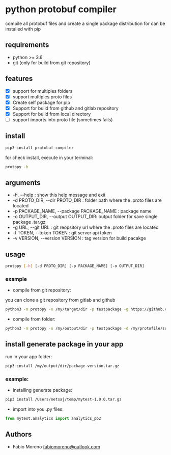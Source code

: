 # python protobuf compiler

compile all protobuf files and create a single package distribution for can be
installed with pip

## requirements

* python >= 3.6
* git (only for build from git repository)

## features
- [x] support for multiples folders
- [x] support multiples proto files
- [x] Create self package for pip
- [x] Support for build from github and gitlab repository
- [X] Support for build from local directory
- [ ] support imports into proto file (sometimes fails)

## install

```bash
pip3 install protobuf-compiler
```

for check install, execute in your terminal:

```bash
protopy -h
```

##  arguments

* -h, --help : show this help message and exit
* -d PROTO_DIR, --dir PROTO_DIR : folder path where the .proto files are located
* -p PACKAGE_NAME, --package PACKAGE_NAME : package name
* -o OUTPUT_DIR, --output OUTPUT_DIR: output folder for save single package .tar.gz
* -g URL, --git URL : git reopsitory url where the .proto files are located
* -t TOKEN, --token TOKEN : git server api token
* -v VERSION, --version VERSION : tag version for build pacakge


## usage

```bash
protopy [-h] [-d PROTO_DIR] [-p PACKAGE_NAME] [-o OUTPUT_DIR]
```

### example

* compile from git repository:

you can clone a git repository from gitlab and github
```bash
python3 -m protopy -o /my/target/dir -p testpackage -g https://github.com/netsaj/testing.git -t my-private-token
```

* compile from folder:

```bash
python3 -m protopy -o /my/output/dir -p testpackage -d /my/protofile/source/dir 
```

## install generate package in your app

run in your app folder:

```bash
pip3 install /my/output/dir/package-version.tar.gz
```

### example:
* installing generate package:
```bash
pip3 install /Users/netsaj/temp/mytest-1.0.0.tar.gz
```

* import into you .py files:

```python
from mytest.analytics import analytics_pb2
```

## Authors

* Fabio Moreno <fabiomoreno@outlook.com>